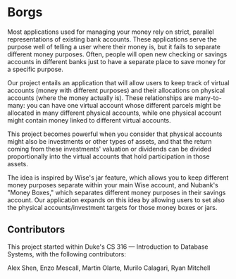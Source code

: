 # Borgs
Most applications used for managing your money rely on strict, parallel representations of existing bank accounts. These applications serve the purpose well of telling a user where their money is, but it fails to separate different money purposes. Often, people will open new checking or savings accounts in different banks just to have a separate place to save money for a specific purpose.

Our project entails an application that will allow users to keep track of virtual accounts (money with different purposes) and their allocations on physical accounts (where the money actually is). These relationships are many-to-many: you can have one virtual account whose different parcels might be allocated in many different physical accounts, while one physical account might contain money linked to different virtual accounts.

This project becomes powerful when you consider that physical accounts might also be investments or other types of assets, and that the return coming from these investments' valuation or dividends can be divided proportionally into the virtual accounts that hold participation in those assets.

The idea is inspired by Wise's jar feature, which allows you to keep different money purposes separate within your main Wise account, and Nubank's "Money Boxes," which separates different money purposes in their savings account. Our application expands on this idea by allowing users to set also the physical accounts/investment targets for those money boxes or jars.

## Contributors

This project started within Duke's CS 316 — Introduction to Database Systems, with the following contributors:

Alex Shen, Enzo Mescall, Martin Olarte, Murilo Calagari, Ryan Mitchell

